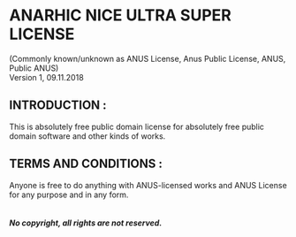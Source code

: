 # ANARHIC NICE ULTRA SUPER LICENSE 
(Commonly known/unknown as ANUS License, Anus Public License, ANUS, Public ANUS)  
Version 1, 09.11.2018

## INTRODUCTION :
This is absolutely free public domain license for absolutely free public domain software and other kinds of works.

## TERMS AND CONDITIONS :
Anyone is free to do anything with ANUS-licensed works and ANUS License for any purpose and in any form.
\
\
\
***No copyright, all rights are not reserved.***
